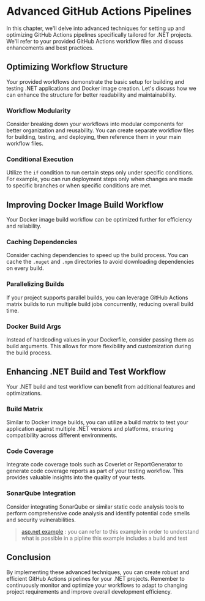 Advanced GitHub Actions Pipelines
=================================

In this chapter, we'll delve into advanced techniques for setting up and optimizing GitHub Actions pipelines specifically tailored for .NET projects. We'll refer to your provided GitHub Actions workflow files and discuss enhancements and best practices.

Optimizing Workflow Structure
-----------------------------

Your provided workflows demonstrate the basic setup for building and testing .NET applications and Docker image creation. Let's discuss how we can enhance the structure for better readability and maintainability.

### Workflow Modularity

Consider breaking down your workflows into modular components for better organization and reusability. You can create separate workflow files for building, testing, and deploying, then reference them in your main workflow files.

### Conditional Execution

Utilize the `if` condition to run certain steps only under specific conditions. For example, you can run deployment steps only when changes are made to specific branches or when specific conditions are met.

Improving Docker Image Build Workflow
-------------------------------------

Your Docker image build workflow can be optimized further for efficiency and reliability.

### Caching Dependencies

Consider caching dependencies to speed up the build process. You can cache the `.nuget` and `.npm` directories to avoid downloading dependencies on every build.

### Parallelizing Builds

If your project supports parallel builds, you can leverage GitHub Actions matrix builds to run multiple build jobs concurrently, reducing overall build time.

### Docker Build Args

Instead of hardcoding values in your Dockerfile, consider passing them as build arguments. This allows for more flexibility and customization during the build process.

Enhancing .NET Build and Test Workflow
--------------------------------------

Your .NET build and test workflow can benefit from additional features and optimizations.

### Build Matrix

Similar to Docker image builds, you can utilize a build matrix to test your application against multiple .NET versions and platforms, ensuring compatibility across different environments.

### Code Coverage

Integrate code coverage tools such as Coverlet or ReportGenerator to generate code coverage reports as part of your testing workflow. This provides valuable insights into the quality of your tests.

### SonarQube Integration

Consider integrating SonarQube or similar static code analysis tools to perform comprehensive code analysis and identify potential code smells and security vulnerabilities.

> [asp.net example](examples/git-actions/asp.net/.github/workflows/config.yaml) : you can refer to this example in order to understand what is possible in a pipline this example includes a build and test

Conclusion
----------

By implementing these advanced techniques, you can create robust and efficient GitHub Actions pipelines for your .NET projects. Remember to continuously monitor and optimize your workflows to adapt to changing project requirements and improve overall development efficiency.